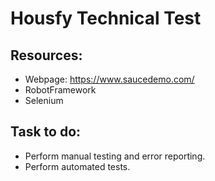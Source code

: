 # Housfy Technical Test

## Resources:
- Webpage: https://www.saucedemo.com/
- RobotFramework
- Selenium

## Task to do:
- Perform manual testing and error reporting.
- Perform automated tests.
